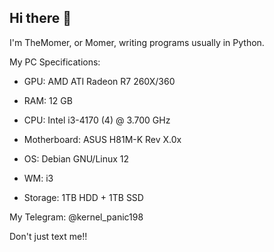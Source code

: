 ## Hi there 👋

I'm TheMomer, or Momer, writing programs usually in Python.

My PC Specifications:

- GPU: AMD ATI Radeon R7 260X/360

- RAM: 12 GB

- CPU: Intel i3-4170 (4) @ 3.700 GHz

- Motherboard: ASUS H81M-K Rev X.0x

- OS: Debian GNU/Linux 12

- WM: i3

- Storage: 1TB HDD + 1TB SSD

My Telegram: @kernel_panic198 

Don't just text me!!


